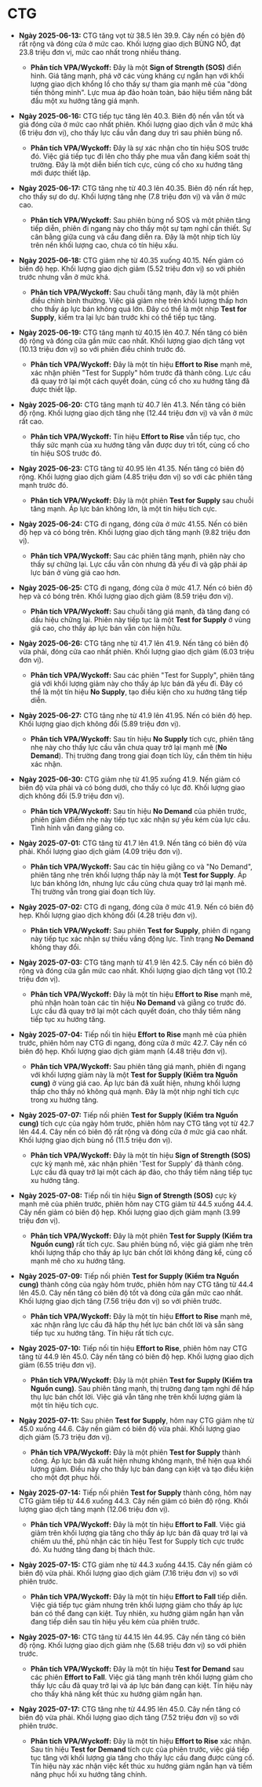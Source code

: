 # CTG

-   **Ngày 2025-06-13:** CTG tăng vọt từ 38.5 lên 39.9. Cây nến có biên độ rất rộng và đóng cửa ở mức cao. Khối lượng giao dịch BÙNG NỔ, đạt 23.8 triệu đơn vị, mức cao nhất trong nhiều tháng.

    -   **Phân tích VPA/Wyckoff:** Đây là một **Sign of Strength (SOS)** điển hình. Giá tăng mạnh, phá vỡ các vùng kháng cự ngắn hạn với khối lượng giao dịch khổng lồ cho thấy sự tham gia mạnh mẽ của "dòng tiền thông minh". Lực mua áp đảo hoàn toàn, báo hiệu tiềm năng bắt đầu một xu hướng tăng giá mạnh.

-   **Ngày 2025-06-16:** CTG tiếp tục tăng lên 40.3. Biên độ nến vẫn tốt và giá đóng cửa ở mức cao nhất phiên. Khối lượng giao dịch vẫn ở mức khá (6 triệu đơn vị), cho thấy lực cầu vẫn đang duy trì sau phiên bùng nổ.
    -   **Phân tích VPA/Wyckoff:** Đây là sự xác nhận cho tín hiệu SOS trước đó. Việc giá tiếp tục đi lên cho thấy phe mua vẫn đang kiểm soát thị trường. Đây là một diễn biến tích cực, củng cố cho xu hướng tăng mới được thiết lập.
-   **Ngày 2025-06-17:** CTG tăng nhẹ từ 40.3 lên 40.35. Biên độ nến rất hẹp, cho thấy sự do dự. Khối lượng tăng nhẹ (7.8 triệu đơn vị) và vẫn ở mức cao.
    -   **Phân tích VPA/Wyckoff:** Sau phiên bùng nổ SOS và một phiên tăng tiếp diễn, phiên đi ngang này cho thấy một sự tạm nghỉ cần thiết. Sự cân bằng giữa cung và cầu đang diễn ra. Đây là một nhịp tích lũy trên nền khối lượng cao, chưa có tín hiệu xấu.
-   **Ngày 2025-06-18:** CTG giảm nhẹ từ 40.35 xuống 40.15. Nến giảm có biên độ hẹp. Khối lượng giao dịch giảm (5.52 triệu đơn vị) so với phiên trước nhưng vẫn ở mức khá.
    -   **Phân tích VPA/Wyckoff:** Sau chuỗi tăng mạnh, đây là một phiên điều chỉnh bình thường. Việc giá giảm nhẹ trên khối lượng thấp hơn cho thấy áp lực bán không quá lớn. Đây có thể là một nhịp **Test for Supply**, kiểm tra lại lực bán trước khi có thể tiếp tục tăng.
- **Ngày 2025-06-19:** CTG tăng mạnh từ 40.15 lên 40.7. Nến tăng có biên độ rộng và đóng cửa gần mức cao nhất. Khối lượng giao dịch tăng vọt (10.13 triệu đơn vị) so với phiên điều chỉnh trước đó.
    - **Phân tích VPA/Wyckoff:** Đây là một tín hiệu **Effort to Rise** mạnh mẽ, xác nhận phiên "Test for Supply" hôm trước đã thành công. Lực cầu đã quay trở lại một cách quyết đoán, củng cố cho xu hướng tăng đã được thiết lập.
- **Ngày 2025-06-20:** CTG tăng mạnh từ 40.7 lên 41.3. Nến tăng có biên độ rộng. Khối lượng giao dịch tăng nhẹ (12.44 triệu đơn vị) và vẫn ở mức rất cao.
    - **Phân tích VPA/Wyckoff:** Tín hiệu **Effort to Rise** vẫn tiếp tục, cho thấy sức mạnh của xu hướng tăng vẫn được duy trì tốt, củng cố cho tín hiệu SOS trước đó.
- **Ngày 2025-06-23:** CTG tăng từ 40.95 lên 41.35. Nến tăng có biên độ rộng. Khối lượng giao dịch giảm (4.85 triệu đơn vị) so với các phiên tăng mạnh trước đó.
    - **Phân tích VPA/Wyckoff:** Đây là một phiên **Test for Supply** sau chuỗi tăng mạnh. Áp lực bán không lớn, là một tín hiệu tích cực.
- **Ngày 2025-06-24:** CTG đi ngang, đóng cửa ở mức 41.55. Nến có biên độ hẹp và có bóng trên. Khối lượng giao dịch tăng mạnh (9.82 triệu đơn vị).
    - **Phân tích VPA/Wyckoff:** Sau các phiên tăng mạnh, phiên này cho thấy sự chững lại. Lực cầu vẫn còn nhưng đã yếu đi và gặp phải áp lực bán ở vùng giá cao hơn.
- **Ngày 2025-06-25:** CTG đi ngang, đóng cửa ở mức 41.7. Nến có biên độ hẹp và có bóng trên. Khối lượng giao dịch giảm (8.59 triệu đơn vị).
    - **Phân tích VPA/Wyckoff:** Sau chuỗi tăng giá mạnh, đà tăng đang có dấu hiệu chững lại. Phiên này tiếp tục là một **Test for Supply** ở vùng giá cao, cho thấy áp lực bán vẫn còn hiện hữu.
- **Ngày 2025-06-26:** CTG tăng nhẹ từ 41.7 lên 41.9. Nến tăng có biên độ vừa phải, đóng cửa cao nhất phiên. Khối lượng giao dịch giảm (6.03 triệu đơn vị).
    - **Phân tích VPA/Wyckoff:** Sau các phiên "Test for Supply", phiên tăng giá với khối lượng giảm này cho thấy áp lực bán đã yếu đi. Đây có thể là một tín hiệu **No Supply**, tạo điều kiện cho xu hướng tăng tiếp diễn.
- **Ngày 2025-06-27:** CTG tăng nhẹ từ 41.9 lên 41.95. Nến có biên độ hẹp. Khối lượng giao dịch không đổi (5.89 triệu đơn vị).
    - **Phân tích VPA/Wyckoff:** Sau tín hiệu **No Supply** tích cực, phiên tăng nhẹ này cho thấy lực cầu vẫn chưa quay trở lại mạnh mẽ (**No Demand**). Thị trường đang trong giai đoạn tích lũy, cần thêm tín hiệu xác nhận.
- **Ngày 2025-06-30:** CTG giảm nhẹ từ 41.95 xuống 41.9. Nến giảm có biên độ vừa phải và có bóng dưới, cho thấy có lực đỡ. Khối lượng giao dịch không đổi (5.9 triệu đơn vị).
    - **Phân tích VPA/Wyckoff:** Sau tín hiệu **No Demand** của phiên trước, phiên giảm điểm nhẹ này tiếp tục xác nhận sự yếu kém của lực cầu. Tình hình vẫn đang giằng co.
- **Ngày 2025-07-01:** CTG tăng từ 41.7 lên 41.9. Nến tăng có biên độ vừa phải. Khối lượng giao dịch giảm (4.09 triệu đơn vị).
    - **Phân tích VPA/Wyckoff:** Sau các tín hiệu giằng co và "No Demand", phiên tăng nhẹ trên khối lượng thấp này là một **Test for Supply**. Áp lực bán không lớn, nhưng lực cầu cũng chưa quay trở lại mạnh mẽ. Thị trường vẫn trong giai đoạn tích lũy.
- **Ngày 2025-07-02:** CTG đi ngang, đóng cửa ở mức 41.9. Nến có biên độ hẹp. Khối lượng giao dịch không đổi (4.28 triệu đơn vị).
    - **Phân tích VPA/Wyckoff:** Sau phiên **Test for Supply**, phiên đi ngang này tiếp tục xác nhận sự thiếu vắng động lực. Tình trạng **No Demand** không thay đổi.
- **Ngày 2025-07-03:** CTG tăng mạnh từ 41.9 lên 42.5. Cây nến có biên độ rộng và đóng cửa gần mức cao nhất. Khối lượng giao dịch tăng vọt (10.2 triệu đơn vị).
    - **Phân tích VPA/Wyckoff:** Đây là một tín hiệu **Effort to Rise** mạnh mẽ, phủ nhận hoàn toàn các tín hiệu **No Demand** và giằng co trước đó. Lực cầu đã quay trở lại một cách quyết đoán, cho thấy tiềm năng tiếp tục xu hướng tăng.
- **Ngày 2025-07-04:** Tiếp nối tín hiệu **Effort to Rise** mạnh mẽ của phiên trước, phiên hôm nay CTG đi ngang, đóng cửa ở mức 42.7. Cây nến có biên độ hẹp. Khối lượng giao dịch giảm mạnh (4.48 triệu đơn vị).
    - **Phân tích VPA/Wyckoff:** Sau phiên tăng giá mạnh, phiên đi ngang với khối lượng giảm này là một **Test for Supply (Kiểm tra Nguồn cung)** ở vùng giá cao. Áp lực bán đã xuất hiện, nhưng khối lượng thấp cho thấy nó không quá mạnh. Đây là một nhịp nghỉ tích cực trong xu hướng tăng.
- **Ngày 2025-07-07:** Tiếp nối phiên **Test for Supply (Kiểm tra Nguồn cung)** tích cực của ngày hôm trước, phiên hôm nay CTG tăng vọt từ 42.7 lên 44.4. Cây nến có biên độ rất rộng và đóng cửa ở mức giá cao nhất. Khối lượng giao dịch bùng nổ (11.5 triệu đơn vị).
    - **Phân tích VPA/Wyckoff:** Đây là một tín hiệu **Sign of Strength (SOS)** cực kỳ mạnh mẽ, xác nhận phiên 'Test for Supply' đã thành công. Lực cầu đã quay trở lại một cách áp đảo, cho thấy tiềm năng tiếp tục xu hướng tăng.
- **Ngày 2025-07-08:** Tiếp nối tín hiệu **Sign of Strength (SOS)** cực kỳ mạnh mẽ của phiên trước, phiên hôm nay CTG giảm từ 44.5 xuống 44.4. Cây nến giảm có biên độ hẹp. Khối lượng giao dịch giảm mạnh (3.99 triệu đơn vị).
    - **Phân tích VPA/Wyckoff:** Đây là một phiên **Test for Supply (Kiểm tra Nguồn cung)** rất tích cực. Sau phiên bùng nổ, việc giá giảm nhẹ trên khối lượng thấp cho thấy áp lực bán chốt lời không đáng kể, củng cố mạnh mẽ cho xu hướng tăng.
- **Ngày 2025-07-09:** Tiếp nối phiên **Test for Supply (Kiểm tra Nguồn cung)** thành công của ngày hôm trước, phiên hôm nay CTG tăng từ 44.4 lên 45.0. Cây nến tăng có biên độ tốt và đóng cửa gần mức cao nhất. Khối lượng giao dịch tăng (7.56 triệu đơn vị) so với phiên trước.
    - **Phân tích VPA/Wyckoff:** Đây là một tín hiệu **Effort to Rise** mạnh mẽ, xác nhận rằng lực cầu đã hấp thụ hết lực bán chốt lời và sẵn sàng tiếp tục xu hướng tăng. Tín hiệu rất tích cực.
- **Ngày 2025-07-10:** Tiếp nối tín hiệu **Effort to Rise**, phiên hôm nay CTG tăng từ 44.9 lên 45.0. Cây nến tăng có biên độ hẹp. Khối lượng giao dịch giảm (6.55 triệu đơn vị).
    - **Phân tích VPA/Wyckoff:** Đây là một phiên **Test for Supply (Kiểm tra Nguồn cung)**. Sau phiên tăng mạnh, thị trường đang tạm nghỉ để hấp thụ lực bán chốt lời. Việc giá vẫn tăng nhẹ trên khối lượng giảm là một tín hiệu tích cực.
- **Ngày 2025-07-11:** Sau phiên **Test for Supply**, hôm nay CTG giảm nhẹ từ 45.0 xuống 44.6. Cây nến giảm có biên độ vừa phải. Khối lượng giao dịch giảm (5.73 triệu đơn vị).
    - **Phân tích VPA/Wyckoff:** Đây là một phiên **Test for Supply** thành công. Áp lực bán đã xuất hiện nhưng không mạnh, thể hiện qua khối lượng giảm. Điều này cho thấy lực bán đang cạn kiệt và tạo điều kiện cho một đợt phục hồi.
- **Ngày 2025-07-14:** Tiếp nối phiên **Test for Supply** thành công, hôm nay CTG giảm tiếp từ 44.6 xuống 44.3. Cây nến giảm có biên độ rộng. Khối lượng giao dịch tăng mạnh (12.06 triệu đơn vị).
    - **Phân tích VPA/Wyckoff:** Đây là một tín hiệu **Effort to Fall**. Việc giá giảm trên khối lượng gia tăng cho thấy áp lực bán đã quay trở lại và chiếm ưu thế, phủ nhận các tín hiệu Test for Supply tích cực trước đó. Xu hướng tăng đang bị thách thức.
- **Ngày 2025-07-15:** CTG giảm nhẹ từ 44.3 xuống 44.15. Cây nến giảm có biên độ vừa phải. Khối lượng giao dịch giảm (7.16 triệu đơn vị) so với phiên trước.
    - **Phân tích VPA/Wyckoff:** Đây là một tín hiệu **Effort to Fall** tiếp diễn. Việc giá tiếp tục giảm nhưng trên khối lượng giảm cho thấy áp lực bán có thể đang cạn kiệt. Tuy nhiên, xu hướng giảm ngắn hạn vẫn đang tiếp diễn sau tín hiệu yếu kém của phiên trước.
- **Ngày 2025-07-16:** CTG tăng từ 44.15 lên 44.95. Cây nến tăng có biên độ rộng. Khối lượng giao dịch giảm nhẹ (5.68 triệu đơn vị) so với phiên trước.
    - **Phân tích VPA/Wyckoff:** Đây là một tín hiệu **Test for Demand** sau các phiên **Effort to Fall**. Việc giá tăng mạnh trên khối lượng giảm cho thấy lực cầu đã quay trở lại và áp lực bán đang cạn kiệt. Tín hiệu này cho thấy khả năng kết thúc xu hướng giảm ngắn hạn.
- **Ngày 2025-07-17:** CTG tăng nhẹ từ 44.95 lên 45.0. Cây nến tăng có biên độ vừa phải. Khối lượng giao dịch tăng (7.52 triệu đơn vị) so với phiên trước.
    - **Phân tích VPA/Wyckoff:** Đây là một tín hiệu **Effort to Rise** xác nhận. Sau tín hiệu **Test for Demand** tích cực của phiên trước, việc giá tiếp tục tăng với khối lượng gia tăng cho thấy lực cầu đang được củng cố. Tín hiệu này xác nhận việc kết thúc xu hướng giảm ngắn hạn và tiềm năng phục hồi xu hướng tăng chính.


